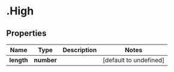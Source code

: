 # .High

## Properties

Name | Type | Description | Notes
------------ | ------------- | ------------- | -------------
**length** | **number** |  | [default to undefined]

